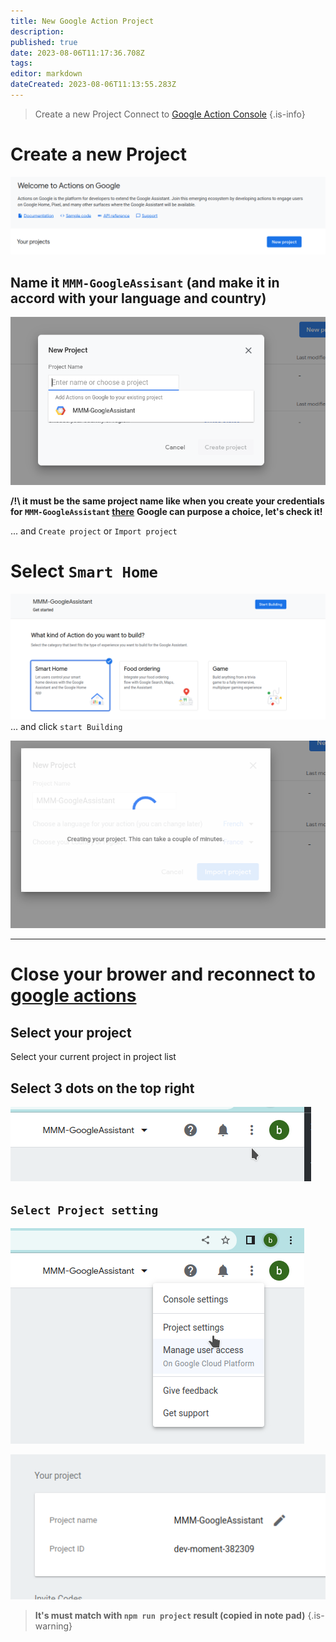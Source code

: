 ```yaml
---
title: New Google Action Project
description: 
published: true
date: 2023-08-06T11:17:36.708Z
tags: 
editor: markdown
dateCreated: 2023-08-06T11:13:55.283Z
---
```


> Create a new Project
> Connect to [Google Action Console](https://console.actions.google.com/)
{.is-info}


# Create a new Project
![action1.png](/resources/smarthome/action1.png)

## Name it `MMM-GoogleAssisant` (and make it in accord with your language and country)
![action2.png](/resources/smarthome/action2.png)

**/!\ it must be the same project name like when you create your credentials for `MMM-GoogleAssistant` [there](https://wiki.bugsounet.fr/MMM-GoogleAssistant/SetupCredentials)**
**Google can purpose a choice, let's check it!**

... and `Create project` or `Import project`

# Select `Smart Home` 
![sh1.png](/resources/smarthome/sh1.png)
... and click `start Building`

![sh2.png](/resources/smarthome/sh2.png)

---

# Close your brower and reconnect to [google actions](https://console.actions.google.com/)
## Select your project
Select your current project in project list

## Select 3 dots on the top right
![action3.png](/resources/smarthome/action3.png)

## `Select Project setting`
![action4.png](/resources/smarthome/action4.png)

![action5.png](/resources/smarthome/action5.png)


> **It's must match with `npm run project` result (copied in note pad)**
{.is-warning}
